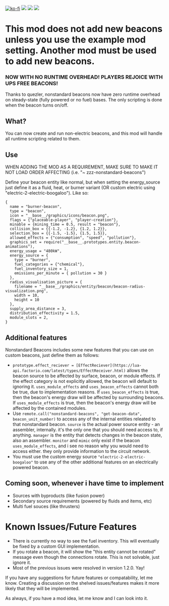 [![ko-fi](https://img.shields.io/badge/Ko--fi-Donate%20-hotpink?logo=kofi&logoColor=white&style=for-the-badge)](https://ko-fi.com/protocol1903) [![](https://img.shields.io/badge/dynamic/json?color=orange&label=Factorio&query=downloads_count&suffix=%20downloads&url=https%3A%2F%2Fmods.factorio.com%2Fapi%2Fmods%2Fzzz-nonstandard-beacons&style=for-the-badge)](https://mods.factorio.com/mod/zzz-nonstandard-beacons) [![](https://img.shields.io/badge/Discord-Community-blue?style=for-the-badge)](https://discord.gg/K3fXMGVc4z) [![](https://img.shields.io/badge/Github-Source-green?style=for-the-badge)](https://github.com/protocol-1903/zzz-nonstandard-beacons)

# This mod does not add new beacons unless you use the example mod setting. Another mod must be used to add new beacons.

### NOW WITH NO RUNTIME OVERHEAD! PLAYERS REJOICE WITH UPS FREE BEACONS!
Thanks to quezler, nonstandard beacons now have zero runtime overhead on steady-state (fully powered or no fuel) bases. The only scripting is done when the beacon turns on/off.

## What?
You can now create and run non-electric beacons, and this mod will handle all runtime scripting related to them.

## Use
WHEN ADDING THE MOD AS A REQUIREMENT, MAKE SURE TO MAKE IT NOT LOAD ORDER AFFECTING (i.e. "~ zzz-nonstandard-beacons")

Define your beacon entity like normal, but when setting the energy_source just define it as a fluid, heat, or burner variant (OR custom electric using "electric-2-electric-boogaloo"). Like so:

```
{
  name = "burner-beacon",
  type = "beacon",
  icon = "__base__/graphics/icons/beacon.png",
  flags = {"placeable-player", "player-creation"},
  minable = {mining_time = 0.5, result = "beacon"},
  collision_box = {{-1.2, -1.2}, {1.2, 1.2}},
  selection_box = {{-1.5, -1.5}, {1.5, 1.5}},
  allowed_effects = {"consumption", "speed", "pollution"},
  graphics_set = require("__base__.prototypes.entity.beacon-animations"),
  energy_usage = "480kW",
  energy_source = {
    type = "burner",
    fuel_categories = {"chemical"},
    fuel_inventory_size = 1,
    emissions_per_minute = { pollution = 30 }
  },
  radius_visualisation_picture = {
    filename = "__base__/graphics/entity/beacon/beacon-radius-visualization.png",
    width = 10,
    height = 10
  },
  supply_area_distance = 3,
  distribution_effectivity = 1.5,
  module_slots = 2,
}
```

## Additional features
Nonstandard Beacons includes some new features that you can use on custom beacons, just define them as follows:
- `prototype.effect_reciever = [EffectReciever](https://lua-api.factorio.com/latest/types/EffectReceiver.html)` allows the beacon source to be affected by surface, beacon, or module effects. If the effect category is not explicitly allowed, the beacon will default to ignoring it. `uses_module_effects` and `uses_beacon_effects` cannot both be true, due to implementation reasons. If `uses_beacon_effects` is true, then the beacon's energy draw will be affected by surrounding beacons. If `uses_module_effects` is true, then the beacon's energy draw will be affected by the contained modules.
- Use `remote.call("nonstandard-beacons", "get-beacon-data", beacon_unit_number)` to access any of the internal entities releated to that nonstandard beacon. `source` is the actual power source entity - an assembler, internally. it's the only one that you should need access to, if anything. `manager` is the entity that detects changes in the beacon state, also an assembler. `monitor` and `mimic` only exist if the beacon `uses_module_effects`, and i see no reason why you would need to access either. they only provide information to the circuit network.
- You must use the custom energy source `"electric-2-electric-boogaloo"` to use any of the other additional features on an electrically powered beacon.

## Coming soon, whenever i have time to implement
- Sources with byproducts (like fusion power)
- Secondary source requirements (powered by fluids and items, etc)
- Multi fuel souces (like thrusters)

# Known Issues/Future Features
- There is currently no way to see the fuel inventory. This will eventually be fixed by a custom GUI implementation.
- If you rotate a beacon, it will show the "this entity cannot be rotated" message even though the connections rotate. This is not solvable, just ignore it.
- Most of the previous issues were resolved in version 1.2.0. Yay!

If you have any suggestions for future features or compatability, let me know. Creating a discussion on the shelved issues/features makes it more likely that they will be implemented.

As always, if you have a mod idea, let me know and I can look into it.